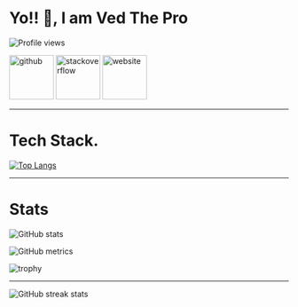 <!-- markdownlint-disable-file -->

# Yo!! 👋, I am Ved The Pro

![Profile views](https://gpvc.arturio.dev/Ved-programmer)


<a href="https://github.com/Ved-programmer"><img src='https://cdn.jsdelivr.net/npm/simple-icons@3.0.1/icons/github.svg' alt='github' height='80'></a>
<a href="https://stackoverflow.com/users/14334440/ved-rathi"><img src='https://cdn.jsdelivr.net/npm/simple-icons@3.0.1/icons/stackoverflow.svg' alt='stackoverflow' height='80'></a> 
<a href="https://Ved-programmer.github.io/"><img src='https://cdn.jsdelivr.net/npm/simple-icons@3.0.1/icons/icloud.svg' alt='website' height='80'></a> 

---

# Tech Stack.

[![Top Langs](https://github-readme-stats.vercel.app/api/top-langs/?username=Ved-programmer&theme=dark)](https://github.com/anuraghazra/github-readme-stats)

---


# Stats

![GitHub stats](https://github-readme-stats.vercel.app/api?username=Ved-programmer&show_icons=true&count_private=true&theme=dark)  

![GitHub metrics](https://metrics.lecoq.io/Ved-programmer)


![trophy](https://github-profile-trophy.vercel.app/?username=Ved-programmer)

---
![GitHub streak stats](https://github-readme-streak-stats.herokuapp.com/?user=Ved-programmer&theme=dark)  
